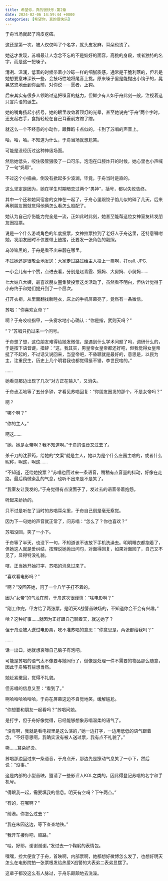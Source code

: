```yaml
---
title: 希望你，真的很快乐-第2章
date: 2024-02-06 14:59:44 +0800
categories: [希望你，真的很快乐]
---
```


于舟当场就起了鸡皮疙瘩。

这还是第一次，被人仅仅叫了个名字，就头皮发麻，耳朵也烫了。

她这才发现，苏唱最让人念念不忘的不是姣好的面容，高挑的身段，或者独特的名字，而是这一把嗓子。

清冽、温润，低音的时候带着小沙砾一样的细腻质感，通常是干脆利落的，但若是她想要意味深长一些，会技巧性地将尾音上挑。原来嗓子里是能抛出小钩子的，晃晃悠悠地垂到你面前，对你说——愿者，上钩。

后来其实有很多人领略过这把嗓音的魅力，但鲜少有人如于舟此刻一般，注视着这只言片语的诞生。

她的嘴角扬起小括号，她的眼里收敛着顶灯的光晕，甚至她说完“于舟”两个字时，还支起右手，食指轻轻在自己耳垂前方蹭了蹭。

就这么一个不经意的小动作，跟舞蹈卡点似的，卡到了苏唱的声音上。

哈，哈，哈。不知道为什么，于舟当场就想尬笑。

可能是没经历过这种神级场面。

然后她低头，咬住吸管狠吸了一口可乐，泡泡在口腔炸开的时候，她心里也小声喊了一句“妈耶”。

不过这个小插曲，倒没有掀起多少波澜，毕竟，于舟当时是直的。

这么坚定是因为，她在学生时期暗恋过两个“男神”，括号，都以失败告终。

其中一个还和她同宿舍的女神在一起了，于舟心里跟饺子馅儿似的碎了几天，后来再刷朋友圈就觉得他俩怎么看怎么般配了。

她认为自己疗伤能力完全是一流，正如此时此刻，她甚至能帮这位女神室友转发朋友圈投票。

说是一个什么游戏角色的年度投票，女神拉票拉到了老好人于舟这里，还特意嘱咐她，发朋友圈时不仅要带上链接，还要发一张角色的靓照。

乌漆嘛黑的，于舟是看不出来靓在哪里。

不过她还是很敬业地发送：大家走过路过给主人投上一票啊，打call. JPG.

一小会儿有十个赞，点进去看，分别是赵青霞、姨妈、大舅妈、小舅妈……

七大姑八大姨，最喜欢朋友圈集赞投票这类活动了，虽然看不明白，但估计觉得于小舟终于和她们提升到了一个层次。

打开衣柜，从里面翻找新睡衣，床上的手机屏幕亮了，竟然有一条微信。

苏唱：“你喜欢女帝？”

啊？于舟咬咬指甲，一头雾水地小心确认：“你是指，武则天吗？”

“？”苏唱只扔过来一个问号。

于舟想了想，这位朋友难得给她发微信，是遇到什么学术问题了吗，调研什么的，于是按下语音键，措辞：“这，我其实，男皇帝女皇帝都还好吧，但我觉得女皇帝挺了不起的，不过话又说回来，当皇帝吧，不昏聩就是最好的，意思是，以民为主，注重民生，历史上几个明君我也都觉得挺不错，李世民啥的。”

……

她看见那边出现了几次“对方正在输入”，又消失。

于舟忐忑地等了五分多钟，才看见苏唱回复：“你朋友圈发的那个，不是女帝吗？”

啊？

“哪个啊？”

“你的主人。”

啊这……

“她，她是女帝啊？我不知道啊。”于舟的语音又过去了。

杀千刀的沈萝筠，给她的“文案”就是主人，她以为是个什么庄园主啥的，或者什么昵称，啊这，啊这……

“不知道，还给她投票？”苏唱也回过来一条语音，稍稍有点音量的抖动，好像在走路，最后稍微紊乱的气息，也听不出来是不是笑了。

“我室友让我发的。”于舟觉得有点没面子了，发过去的语音带着抱怨。

听起来娇娇的。

只不过是听在了当时的苏唱耳朵里，于舟自己倒是毫无察觉。

因为下一句她的声音就正常了，问苏唱：“怎么了？你也喜欢？”

苏唱没回，笑了一小下。

于舟等了半天，也没下一句，不知道该不该放下手机洗澡去。明明睡衣都抱着了，但她这人就是爱纠结，按理说她抛出问句，对面得回复，如果对面回了，自己又不见了，显得特没礼貌。

嗐，正当她开始打字，苏唱的消息过来了。

“喜欢看电影吗？”

“啊？”没回答她，问了一个八竿子打不着的。

因为“女帝”的乌龙在前，于舟这次很谨慎：“啥电影啊？”

“刚工作完，甲方给了两张票，是明天X战警首映场的，不知道你会不会有兴趣。”

哈？这种好事……就因为正好跟自己聊着天，就送她了？

但于舟没被人送过电影票，吃不准苏唱的意思：“你意思是，两张都给我吗？”

……

话一出口，她就想哀嚎自己脑子有泡吧。

可能是苏唱的语气太不像要与她同行了，倒像是处理一件不需要的物品那么随意，因此于舟略有些想当然。

她赶紧撤回，觉得不礼貌。

但苏唱的信息又至：“看到了。”

啊哈哈哈哈哈哈，于舟在屏幕这边不自觉地笑，缓解尴尬。

“你想要和朋友一起看吗？”苏唱问她。

是打字，但于舟好像觉得，已经能够想象苏唱温柔的语气了。

“没有啊，我就是看电视里是这么演的，”她一边打字，一边用低低的语气跟着念，“不好意思啊，我确实没有被人送过票，我有点不礼貌了。”

嘶……耳朵好烫。

苏唱那边回过来一条语音，于舟点开，那边先是撩动气息笑了一小下，然后说：“没事。”

这是内部的小型首映，邀请了一些影评人KOL之类的，因此得登记苏唱的名字和手机号。

“得跟我一起，需要填我的信息。明天有空吗？下午两点。”

“有的，在哪啊？”

“前港。你怎么过去？”

“我在朱园这边，等下查查地铁。”

“我开车接你吧，顺路。”

“哇，好耶，谢谢谢谢。”发过去一个鞠躬的表情包。

嘿嘿，捡大便宜了于舟，首映啊，内部票啊，她都想好微博怎么发了，也想好明天怎么在电影院拍一张票根发给热爱X战警的大表弟二表弟显摆了。

这辈子都没这么有人脉过，于舟乐颠颠地去洗澡。

